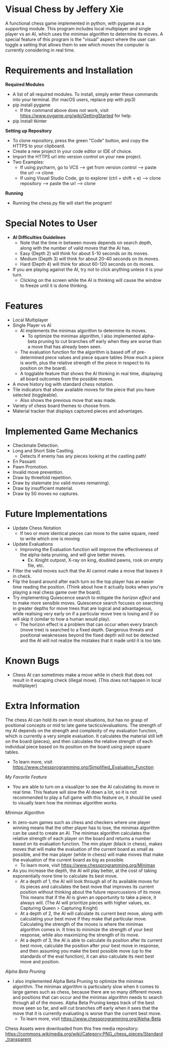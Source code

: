 # Visual Chess by Jeffery Xie
A functional chess game implemented in python, with pygame as a supporting module. This program includes local multiplayer and single player vs an AI, which uses the minimax algorithm to determine its moves. A special feature of this program is the "visual" aspect where the user can toggle a setting that allows them to see which moves the computer is currently considering in real time.

# Requirements and Installation
**Required Modules**
* A list of all required modules. To install, simply enter these commands into your terminal. (for macOS users, replace pip with pip3)
* pip install pygame
  * If the command above does not work, visit https://www.pygame.org/wiki/GettingStarted for help.
* pip install tkinter

**Setting up Repository**
* To clone repository, press the green "Code" button, and copy the HTTPS to your clipboard.
* Create a new project in your code editor or IDE of choice.
* Import the HTTPS url into version control on your new project.
* Two Examples:
  * If using pycharm, go to VCS --> get from version control --> paste the url --> clone
  * If using Visual Studio Code, go to explorer (ctrl + shift + e) --> clone repository --> paste the url --> clone

**Running**
* Running the chess.py file will start the program!

# Special Notes to User
* **AI Difficulties Guidelines**
  * Note that the time in between moves depends on search depth, along with the number of valid moves that the AI has.
  * Easy (Depth 2) will think for about 5-10 seconds on its moves.
  * Medium (Depth 3) will think for about 20-40 seconds on its moves.
  * Hard (Depth 4) will think for about 60-120 seconds on its moves.
* If you are playing against the AI, try not to click anything unless it is your turn.
    * Clicking on the screen while the AI is thinking will cause the window to freeze until it is done thinking.

# Features
* Local Multiplayer
* Single Player vs AI
  * AI implements the minimax algorithm to determine its moves.
    * To optimize the minimax algorithm, I also implemented alpha-beta pruning to cut branches off early when they are worse than a move that has already been seen.
  * The evaluation function for the algorithm is based off of pre-determined piece values and piece square tables (How much a piece is worth, plus the relative strength of the piece in respect to its position on the board).
  * A togglable feature that shows the AI thinking in real time, displaying all board outcomes from the possible moves.
* A move history log with standard chess notation.
* Tile indicators that show available moves for the piece that you have selected (toggleable).
  * Also shows the previous move that was made.
* Variety of chess board themes to choose from.
* Material tracker that displays captured pieces and advantages.
  
# Implemented Game Mechanics
* Checkmate Detection.
* Long and Short Side Castling.
    * Detects if enemy has any pieces looking at the castling path!
* En Passant
* Pawn Promotion.
* Invalid move prevention.
* Draw by threefold repetition.
* Draw by stalemate (no valid moves remaining).
* Draw by insufficient material.
* Draw by 50 moves no captures.

# Future Implementations
* Update Chess Notation 
  * If two or more identical pieces can move to the same square, need to write which one is moving
* Update Evaluations
  * Improving the Evaluation function will improve the effectiveness of the alpha-beta pruning, and will give better moves.
    * Ex. Knight outpost, X-ray on king, doubled pawns, rook on empty file, etc.
* Filter the valid moves such that the AI cannot make a move that leaves it in check.
* Flip the board around after each turn so the top player has an easier time reading the position. (Think about how it actually looks when you're playing a real chess game over the board).
* Try implementing Quiescence search to mitigate the *horizon effect* and to make more sensible moves. Quiescence search focuses on searching in greater depths for move trees that are logical and advantageous, while realising very early on if a particular move tree is losing and if so will skip it (similar to how a human would play).
  * The horizon effect is a problem that can occur when every branch (move tree) is searched to a fixed depth. Dangerous threats and positional weaknesses beyond the fixed depth will not be detected and the AI will not realize the mistakes that it made until it is too late. 

# Known Bugs
  * Chess AI can sometimes make a move while in check that does not result in it escaping check (illegal move). (This does not happen in local multiplayer)

# Extra Information
The chess AI can hold its own in most situations, but has no grasp of positional concepts or mid to late game tactics/evaluations. The strength of my AI depends on the strength and complexity of my evaluation function, which is currently a very simple evaluation. It calculates the material still left on the board (pieces), and then calculates the relative strength of each individual piece based on its position on the board using piece square tables.
* To learn more, visit https://www.chessprogramming.org/Simplified_Evaluation_Function

*My Favorite Feature*
* You are able to turn on a visualizer to see the AI calculating its move in real time. This feature will slow the AI down a lot, so it is not recommended to play a full game with this feature on, it should be used to visually learn how the minimax algorithm works.

*Minimax Algorithm*
* In zero-sum games such as chess and checkers where one player winning means that the other player has to lose, the minimax algorithm can be used to create an AI. The minimax algorithm calculates the relative strength of each player on the board and returns a number based on its evaluation function. The min player (black in chess), makes moves that will make the evaluation of the current board as small as possible, and the max player (white in chess) will make moves that make the evaluation of the current board as big as possible. 
  * To learn more, visit https://www.chessprogramming.org/Minimax
* As you increase the depth, the AI will play better, at the cost of taking exponentially more time to calculate its best move.
  * At a depth of 1, the AI will look through all of its available moves for its pieces and calculates the best move that improves its current position without thinking about the future repurcussions of its move. This means that if the AI is given an opportunity to take a piece, it always will. (The AI will prioritize pieces with higher values, ex. Capturing Queen > Capturing Knight) 
  * At a depth of 2, the AI will calculate its current best move, along with calculating your best move if they make that particular move. Calculating the strength of the moves is where the minimax algorithm comes in. It tries to minimize the strength of your best response, while also maximizing the strength of its move.
  * At a depth of 3, the AI is able to calculate its position after its current best move, calculate the position after your best move in response, and then assuming you make the best possible move (up to the standards of the eval function), it can also calculate its next best move and position.

*Alpha Beta Pruning*
* I also implemented Alpha Beta Pruning to optimize the minimax algorithm. The minimax algorithm is particularly slow when it comes to large games such as chess, because there are so many different moves and positions that can occur and the minimax algorithm needs to search through all of the moves. Alpha Beta Pruning keeps track of the best move seen so far, and will cut branches off early when it sees that the move that it is currently evaluating is worse than the current best move.
  * To learn more, visit https://www.chessprogramming.org/Alpha-Beta

Chess Assets were downloaded from this free media repository: https://commons.wikimedia.org/wiki/Category:PNG_chess_pieces/Standard_transparent
